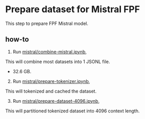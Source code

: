 # Prepare dataset for Mistral FPF

This step to prepare FPF Mistral model.

## how-to

1. Run [mistral/combine-mistral.ipynb](mistral/combine-mistral.ipynb),

This will combine most datasets into 1 JSONL file.

- 32.6 GB.

2. Run [mistral/prepare-tokenizer.ipynb](mistral/prepare-tokenizer.ipynb),

This will tokenized and cached the dataset.

3. Run [mistral/prepare-dataset-4096.ipynb](mistral/prepare-dataset-4096.ipynb),

This will partitioned tokenized dataset into 4096 context length.